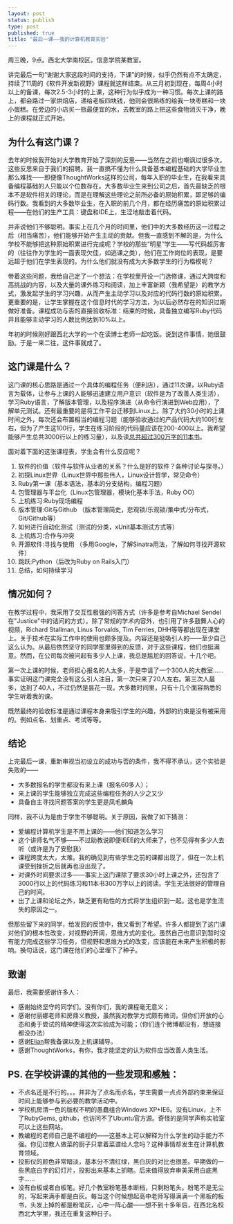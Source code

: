 ```yaml
--- 
layout: post
status: publish
type: post
published: true
title: "最后一课——我的计算机教育实验"
---
```


周三晚，9点。西北大学南校区。信息学院某教室。

讲完最后一句“谢谢大家这段时间的支持，下课”的时候，似乎仍然有点不太确定，持续了11周的《软件开发新视野》课程就这样结束。从三月初到现在，每周4小时以上的备课，每次2.5-3小时的上课，这种行为似乎成为一种习惯。每次上课的路上，都会路过一家烘焙店，递给老板四块钱，他则会很熟练的给我一块枣糕和一块小蛋糕。在旁边的小店买一瓶最便宜的水，去教室的路上把这些食物消灭干净，晚上的课程就正式开始。

## 为什么有这门课？

去年的时候我开始对大学教育开始了深刻的反思——当然在之前也嘲讽过很多次。这些反思来自于我们的招聘。我一直搞不懂为什么具备基本编程基础的大学毕业生那么难找——即便像ThoughtWorks这样的公司，每年入职的毕业生，在我看来具备编程基础的人只能以个位数存在。大多数毕业生来到公司之后，首先最缺乏的根本不是软件相关的理论，而是在理解这些理论之前所必备的原始积累，即足够的编码行数。我看到的大多数毕业生，在入职的前几个月，都在经历痛苦的原始积累过程——在他们的生产工具：键盘和IDE上，生涩地敲击着代码。

并非说他们不够聪明。事实上在几个月的时间里，他们中的大多数经历这一过程之后（相当痛苦），他们能够开始产生主动的贡献。但我一直感到不解的是，为什么学校不能够把这种原始积累进行完成呢？学校的那些“明星”学生——写代码超厉害的（往往作为学生的一面表现欠佳，如逃课之类），他们在工作岗位的表现，是要远超于他们在学生表现的。为什么他们就没有成为大多数学生的行为楷模呢？

带着这些问题，我给自己定了一个想法：在学校里开设一门选修课，通过大跨度和高挑战的内容，以及大量的课外练习和阅读，加上丰富新颖（我希望是）的教学方式，激发起学生的学习兴趣，从而产生主动学习以及对应的代码行数的原始积累。更重要的是，让学生掌握在这个信息时代的学习方法，为以后必然存在的知识过期做好准备。课程成功与否的直接验收标准：结束的时候，具备独立编写Ruby代码并且能够主动学习的人数比例达到10%以上。

年初的时候刚好跟西北大学的一个在读博士老师一起吃饭。说到这件事情，她很鼓励。于是一来二往，这件事就成了。

## 这门课是什么？

这门课的核心思路是通过一个具体的编程任务（便利店），通过11次课，以Ruby语言为载体，让参与上课的人能够迅速建立用户意识（软件是为了改善人类生活），学习Ruby语言，了解版本管理，以及程序演进（从命令行演进到Web应用），了解单元测试。还有最重要的是将工作平台迁移到Linux上。除了大约30小时的上课时间之外，每次还会布置相当的编程习题（能够验收通过的产品代码大约100行左右，但为了产生这100行，学生在练习阶段的代码量应该在200-400以上。我希望能够产生总共3000行以上的练习量），以及读[总共超过300万字的11本书](http://book.douban.com/doulist/1489213/)。

面对着下面的这张课程表，学生会有什么反应呢？

1. 软件的价值（软件与软件从业者的关系？什么是好的软件？各种讨论与探寻。）
2. 初探Linux世界（Linux世界中那些伟人，Linux设计哲学，常见命令）
3. Ruby第一课（基本语法，基本的分支结构，编程习题）
4. 包管理器与平台化（Linux包管理器，模块化基本手法，Ruby OO）
5. 上机练习:Ruby现场编程 
6. 版本管理:Git与Github （版本管理简史，悲观锁/乐观锁/集中式/分布式，Git/Github等）
7. 如何进行自动化测试（测试的分类，xUnit基本测试方式等）
8. 上机练习:合作与冲突 
9. 开源软件:寻找与使用 （多用Google，了解Sinatra用法，了解如何寻找开源软件）
10. 跳跃:Python（后改为Ruby on Rails入门）
11. 总结，如何持续学习

## 情况如何？

在教学过程中，我采用了交互性极强的问答方式（许多是参考自Michael Sendel在"Justice"中的诘问的方式）。除了常规的学术内容外，也引用了许多鼓舞人心的视频，Richard Stallman, Linus Torvalds,  Tim Ferries, DHH等等都出现在课堂上。关于技术在实际工作中的使用也颇多提及。内容还是挺吸引人的——至少自己这么认为。从最后依然坚守的同学那里得到的反馈，对于这些课程，他们也挺满意。然而，在公司每次被问起有多少人上课，我总是尴尬的回答说，十几个吧。

第一次上课的时候，老师担心报名的人太多，于是申请了一个300人的大教室……事实证明这门课完全没有这么引人注目，第一次只来了20人左右。第三次人最多，达到了40人，不过仍然是昙花一现，大多数时间里，只有十几个面容熟悉的学生听着我的课。

既然最终的验收标准是通过课程本身来吸引学生的兴趣，外部的约束是没有被采用的。例如点名、划重点、考试等等。

## 结论

上完最后一课，重新审视当初设立的成功与否的条件，我不得不承认，这个实验是失败的——

* 大多数报名的学生都没有来上课（报名60多人）；
* 来上课的学生能够独立完成这些编程任务的人少之又少
* 具备自主寻找问题答案的学生更是凤毛麟角

同样，我不认为是由于学生不够聪明。关于原因，我做了如下猜测：

* 爱编程计算机学生是不用上课的——他们知道怎么学习
* 这个讲师名气不够——不过助教说即便IEEE的大师来了，也不见得有多少人去听（或许是为了安慰我）
* 课程跨度太大，太难。我的确见到有些学生之前的课都出现了，但在一次上机课受到挫折之后就再也没出现了。
* 对课外时间要求过多——事实上这门课除了要求30小时上课之外，还包含了3000行以上的代码练习和11本书300万字以上的阅读。学生无法很好的管理自己的时间。
* 出了上课和论坛之外，缺乏更有粘性的方式将学生组织到一起。这也是学生流失的原因之一。

但那些留下来的同学，给发回的反馈中，我又看到了希望。许多人都提到了这门课对他们的根本性改变，对视野的开阔，思维方式的变化。虽然自己也意识到暂时没有能力完成这些学习任务，但视野和思维方式的改变，应该能在未来产生积极的影响。换句话说，这门课在他们的心里埋下了种子。


## 致谢

最后，我需要感谢许多人：

* 感谢始终坚守的同学们。没有你们，我的课程毫无意义；
* 感谢付丽娜老师和房鼎义教授，虽然我对教学方式颇有微词，但你们开放的心态和勇于尝试的精神使得这次实验成为可能；（你们连个微博都没有，想链接都没办法）
* 感谢[Elian](http://weibo.com/u/2612585627)帮我备课以及上机课辅导。
* 感谢ThoughtWorks，有你，我才能坚定的认为软件应当改善人类生活。

## PS. 在学校讲课的其他的一些发现和感触：

- 不点名还是不行的。。。并非为了点名而点名，学生需要一点点外部约束来保证时间上能够参与到必要的教学活动中。
- 学校机房清一色的版权不明的愚蠢组合Windows XP+IE6。没有Linux，上不了RubyGems, github，也访问不了Ubuntu官方源。奇怪的是同学声称实验室可以上这些网站。
- 教编程的老师自己是不编程的——这基本上可以解释为什么学生的动手能力不强。你见过教人做菜的厨子只拿着菜谱给人念吗？这种事情却发生在计算机教育领域。
- 投影仪的颜色非常暗淡，基本分不清红绿，黑白灰的对比也很差。早期做的一些黑底白字的幻灯片，投影出来基本上抓瞎。后来值得放弃审美采用白底黑字……
- 没有白板或者白板笔。好几个教室粉笔基本断档，只剩粉笔头。粉笔不是无尘的，写起来满手都是白灰。每当这个时候想起高中老师写得满满一个黑板的板书，头发上掉的都是粉笔灰，心中一阵心酸——想不到十多年后，在西北名校西北大学里，我还在重复这种日子。


